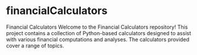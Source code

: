 # financialCalculators
Financial Calculators Welcome to the Financial Calculators repository! This project contains a collection of Python-based calculators designed to assist with various financial computations and analyses. The calculators provided cover a range of topics.
